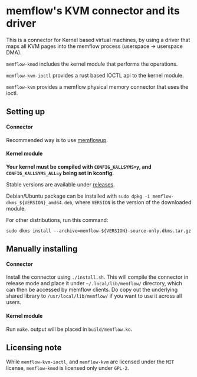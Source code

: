 # memflow's KVM connector and its driver

This is a connector for Kernel based virtual machines, by using a driver that maps all KVM pages into the memflow process (userspace -> userspace DMA).

`memflow-kmod` includes the kernel module that performs the operations.

`memflow-kvm-ioctl` provides a rust based IOCTL api to the kernel module.

`memflow-kvm` provides a memflow physical memory connector that uses the ioctl.

## Setting up

#### Connector

Recommended way is to use [memflowup](https://github.com/memflow/memflowup).

#### Kernel module

**Your kernel must be compiled with `CONFIG_KALLSYMS=y`, and `CONFIG_KALLSYMS_ALL=y` being set in kconfig.**

Stable versions are available under [releases](https://github.com/memflow/memflow-kvm/releases).

Debian/Ubuntu package can be installed with `sudo dpkg -i memflow-dkms_${VERSION}_amd64.deb`, where `VERSION` is the version of the downloaded module.

For other distributions, run this command:

```
sudo dkms install --archive=memflow-${VERSION}-source-only.dkms.tar.gz
```

## Manually installing

#### Connector

Install the connector using `./install.sh`. This will compile the connector in release mode and place it under `~/.local/lib/memflow/` directory, which can then be accessed by memflow clients. Do copy out the underlying shared library to `/usr/local/lib/memflow/` if you want to use it across all users.

#### Kernel module

Run `make`. output will be placed in `build/memflow.ko`.

## Licensing note

While `memflow-kvm-ioctl`, and `memflow-kvm` are licensed under the `MIT` license, `memflow-kmod` is licensed only under `GPL-2`.
